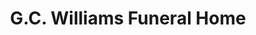 ---
title: "G.C. Williams Funeral Home"
url: /louisville/g-c-williams-funeral-home/
shop: Bestattungen
---